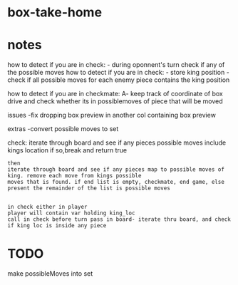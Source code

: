 # box-take-home

# notes 
how to detect if you are in check:
    - during oponnent's turn check if any of the possible moves 
how to detect if you are in check:
    - store king position
    - check if all possible moves for each enemy piece contains the king position

how to detect if you are in checkmate:
    A- keep track of coordinate of box drive and check whether its in possiblemoves of piece that will be moved

issues
    -fix dropping box preview in another col containing box preview

extras
    -convert possible moves to set


check:
    iterate through board and see if any pieces possible moves include kings location
    if so,break and return true

    then 
    iterate through board and see if any pieces map to possible moves of king. remove each move from kings possible 
    moves that is found. if end list is empty, checkmate, end game, else present the remainder of the list is possible moves


    in check either in player
    player will contain var holding king_loc
    call in check before turn pass in board- iterate thru board, and check if king loc is inside any piece


# TODO
 make possibleMoves into set